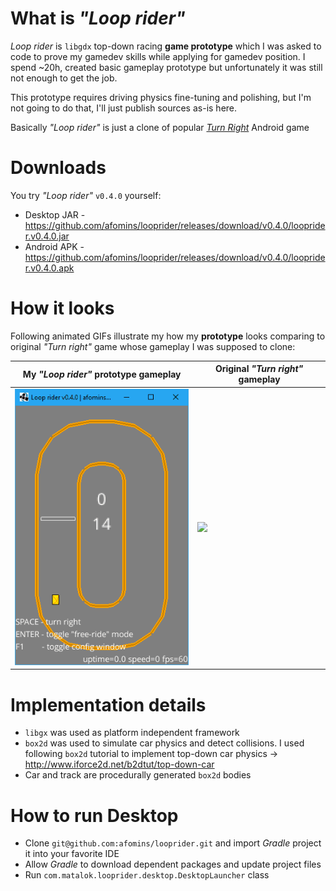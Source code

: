 # What is *"Loop rider"*
*Loop rider* is `libgdx` top-down racing **game prototype** which I was asked to code to prove my gamedev skills while applying for gamedev position. 
I spend ~20h, created basic gameplay prototype but unfortunately it was still not enough to get the job. 

This prototype requires driving physics fine-tuning and polishing, but I'm not going to do that, I'll just publish sources as-is here.

Basically *"Loop rider"* is just a clone of popular [*Turn Right*](https://play.google.com/store/apps/details?id=air.tv.avix.turnright&hl=en) Android game 

# Downloads
You try *"Loop rider"* `v0.4.0` yourself:
 * Desktop JAR - https://github.com/afomins/looprider/releases/download/v0.4.0/looprider.v0.4.0.jar
 * Android APK - https://github.com/afomins/looprider/releases/download/v0.4.0/looprider.v0.4.0.apk

# How it looks
Following animated GIFs illustrate my how my **prototype** looks comparing to original *"Turn right"* game whose gameplay I was supposed to clone:

|  My *"Loop rider"* prototype gameplay | Original *"Turn right"* gameplay |
| --|--|
| <img src="https://github.com/afomins/looprider/blob/master/assets-raw/loop-rider-002.gif" width="300"> | <img src="https://github.com/afomins/looprider/blob/master/assets-raw/turn-right-000.gif" width="300"> |

# Implementation details

 * `libgx` was used as platform independent framework
 * `box2d` was used to simulate car physics and detect collisions. I used following `box2d` tutorial to implement top-down car physics -> http://www.iforce2d.net/b2dtut/top-down-car
 * Car and track are procedurally generated `box2d` bodies
 
# How to run Desktop
 
 * Clone `git@github.com:afomins/looprider.git` and import *Gradle* project it into your favorite IDE
 * Allow *Gradle* to download dependent packages and update project files
 * Run `com.matalok.looprider.desktop.DesktopLauncher` class
 
